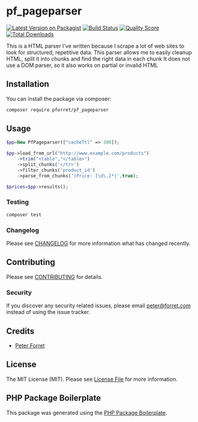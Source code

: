 # pf_pageparser

[![Latest Version on Packagist](https://img.shields.io/packagist/v/pforret/pf_pageparser.svg?style=flat-square)](https://packagist.org/packages/pforret/pf_pageparser)
[![Build Status](https://img.shields.io/travis/pforret/pf_pageparser/master.svg?style=flat-square)](https://travis-ci.org/pforret/pf_pageparser)
[![Quality Score](https://img.shields.io/scrutinizer/g/pforret/pf_pageparser.svg?style=flat-square)](https://scrutinizer-ci.com/g/pforret/pf_pageparser)
[![Total Downloads](https://img.shields.io/packagist/dt/pforret/pf_pageparser.svg?style=flat-square)](https://packagist.org/packages/pforret/pf_pageparser)

This is a HTML parser I've written because I scrape a lot of web sites to look for structured, repetitive data. 
This parser allows me to easily cleanup HTML, split it into chunks and find the right data in each chunk
It does not use a DOM parser, so it also works on partial or invalid HTML

## Installation

You can install the package via composer:

```bash
composer require pforret/pf_pageparser
```

## Usage

``` php
$pp=New PfPageparser(["cacheTtl" => 300]);

$pp->load_from_url("http://www.example.com/products")
    ->trim("<table","</table>")
    ->split_chunks('</tr>')
    ->filter_chunks('product_id')
    ->parse_from_chunks('|Price: [\d\.]*|',true);

$prices=$pp->results();
```

### Testing

``` bash
composer test
```

### Changelog

Please see [CHANGELOG](CHANGELOG.md) for more information what has changed recently.

## Contributing

Please see [CONTRIBUTING](CONTRIBUTING.md) for details.

### Security

If you discover any security related issues, please email peter@forret.com instead of using the issue tracker.

## Credits

- [Peter Forret](https://github.com/pforret)

## License

The MIT License (MIT). Please see [License File](LICENSE.md) for more information.

## PHP Package Boilerplate

This package was generated using the [PHP Package Boilerplate](https://laravelpackageboilerplate.com).
